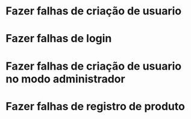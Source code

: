 # Fazer falhas de criação de usuario
# Fazer falhas de login
# Fazer falhas de criação de usuario no modo administrador
# Fazer falhas de registro de produto